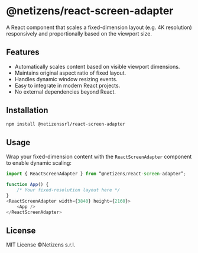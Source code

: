 # @netizens/react-screen-adapter
A React component that scales a fixed-dimension layout (e.g. 4K resolution) responsively and proportionally based on the viewport size.

## Features
- Automatically scales content based on visible viewport dimensions.
- Maintains original aspect ratio of fixed layout.
- Handles dynamic window resizing events.
- Easy to integrate in modern React projects.
- No external dependencies beyond React.

## Installation
```sh
npm install @netizenssrl/react-screen-adapter
```

## Usage
Wrap your fixed-dimension content with the `ReactScreenAdapter` component to enable dynamic scaling:

```javascript
import { ReactScreenAdapter } from “@netizens/react-screen-adapter”;

function App() {
    /* Your fixed-resolution layout here */
}
<ReactScreenAdapter width={3840} height={2160}>
    <App />
</ReactScreenAdapter>
```

## License
MIT License ©Netizens s.r.l.